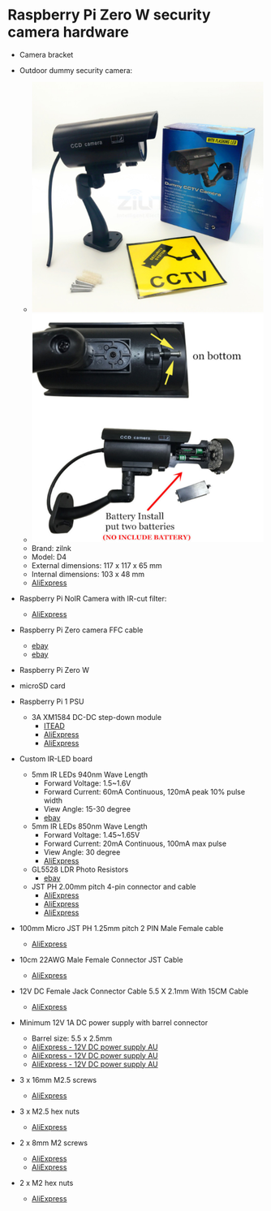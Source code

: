 # Raspberry Pi Zero W security camera hardware

* Camera bracket

* Outdoor dummy security camera:
  * ![dummy1](dummy1.png)
  * ![dummy2](dummy2.png)
  * Brand: zilnk
  * Model: D4
  * External dimensions: 117 x 117 x 65 mm
  * Internal dimensions: 103 x 48 mm
  * [AliExpress](https://www.aliexpress.com/item/Fake-Camera-Waterproof-Outdoor-Indoor-Security-Dummy-CCTV-Surveillance-Camera-Flashing-Rred-LED/32815686364.html)

* Raspberry Pi NoIR Camera with IR-cut filter:
  * [AliExpress](https://www.aliexpress.com/item/Raspberry-Pi-Camera-IR-CUT-night-vision-noir-module-board-5mp-1080p-take-the-best-picture/32739395193.html)

* Raspberry Pi Zero camera FFC cable
  * [ebay](http://www.ebay.com.au/itm/New-Ribbon-FFC-Cable-Lead-Connection-Wire-For-Raspberry-Pi-Zero-V1-3-Camera/182720702738)
  * [ebay](http://www.ebay.com.au/itm/New-Ribbon-FFC-Cable-Wire-Line-Polyimide-For-Raspberry-Pi-Zero-V1-3-Camera/282571229898)

* Raspberry Pi Zero W

* microSD card

* Raspberry Pi 1 PSU
  * 3A XM1584 DC-DC step-down module
    * [ITEAD](https://www.itead.cc/mini-dc-dc-buck-converter-step-down-power-module-output-0-8v-20v.html)
    * [AliExpress](https://www.aliexpress.com/item/Free-Shipping-5PCS-XM1584-Ultra-small-size-DC-DC-step-down-power-supply-module-3A-adjustable/32262690691.html)
    * [AliExpress](https://www.aliexpress.com/item/10pcs-lot-Ultra-Small-Size-DC-DC-Step-Down-Power-Supply-Module-3A-Adjustable-Step-Down/32478748937.html)

* Custom IR-LED board
  * 5mm IR LEDs 940nm Wave Length
    * Forward Voltage: 1.5~1.6V
    * Forward Current: 60mA Continuous, 120mA peak 10% pulse width
    * View Angle: 15-30 degree
    * [ebay](https://www.ebay.com.au/itm/100pcs-5mm-LED-Lights-Infrared-Emitters-IR-Emitting-Diodes-940nm-Wave-Length/201201649166)
  * 5mm IR LEDs 850nm Wave Length
    * Forward Voltage: 1.45~1.65V
    * Forward Current: 20mA Continuous, 100mA max pulse
    * View Angle: 30 degree
    * [AliExpress](https://www.aliexpress.com/item/100Pcs-5mm-IR-Led-850nm-Lamp-Transmitting-Tube-Emitting-Diode-Infrared-LED-Diode-ir-850nm-High/32373548361.html)
  * GL5528 LDR Photo Resistors
    * [ebay](http://www.ebay.com.au/itm/20PCS-Photoresistor-GL5528-LDR-Photo-Resistors-Light-Dependent-WS/222122787897)
  * JST PH 2.00mm pitch 4-pin connector and cable
    * [AliExpress](https://www.aliexpress.com/item/20-Sets-PH-2-0mm-JST-2-3-4-5-6-7-8-9-10-12P/32782287584.html)
    * [AliExpress](https://www.aliexpress.com/item/20-SETS-Mini-Micro-JST-2-0-PH-4-Pin-Connector-plug-with-Wires-Cables-300MM/32611300648.html)
    * [AliExpress](https://www.aliexpress.com/item/10sets-1-0mm-1-25mm-1-5mm-2-0-2-54mm-2-3-4-5-6/32733307616.html)

* 100mm Micro JST PH 1.25mm pitch 2 PIN Male Female cable
    * [AliExpress](https://www.aliexpress.com/item/20Pair-Micro-JST-PH-1-25-2-PIN-Male-Female-Plug-Connector-With-Wire-Cables-100mm/32835740657.html)

* 10cm 22AWG Male Female Connector JST Cable
    * [AliExpress](https://www.aliexpress.com/item/10-Pairs-100mm-10cm-Male-Female-Connector-JST-Plug-Cable-For-RC-BEC-Battery-Helicopter-DIY/32823944800.html)

* 12V DC Female Jack Connector Cable 5.5 X 2.1mm With 15CM Cable
    * [AliExpress](https://www.aliexpress.com/item/10pcs-12V-DC-Power-Plug-Female-Jack-Plug-Connector-Cable-5-5X2-1mm-With-Cord-Cable/32536715262.html)

* Minimum 12V 1A DC power supply with barrel connector
  * Barrel size: 5.5 x 2.5mm
  * [AliExpress - 12V DC power supply AU](https://www.aliexpress.com/item/Led-transformer-AC-110V-220V-to-12V-DC-EU-US-UK-AU-plug-Power-supply-12V/32702717419.html)
  * [AliExpress - 12V DC power supply AU](https://www.aliexpress.com/item/Power-Adapter-Supply-For-Led-Flexible-Tape-Light-AC110-220V-to-DC12V-1A-2A-3A-4A/32742445815.html)
  * [AliExpress - 12V DC power supply AU](https://www.aliexpress.com/item/LED-Driver-12V-1A-2A-3A-5A-6A-8A-10A-Power-Supply-AC-220V-to-12V/32821553829.html)

* 3 x 16mm M2.5 screws
  * [AliExpress](https://www.aliexpress.com/item/Cheap-Authentic-304-stainless-steel-Phillips-head-machine-screw-Phillips-pan-head-screws-M2-5-16/32368120946.html)

* 3 x M2.5 hex nuts
  * [AliExpress](https://www.aliexpress.com/item/Authentic-304-stainless-steel-hex-nuts-DIN934-hexagon-nut-M2-5/32359608962.html)

* 2 x 8mm M2 screws
  * [AliExpress](https://www.aliexpress.com/item/100PCS-Stainless-Steel-M2-x-8mm-Screw-Cross-Round-Head-Philips-Head-Screws-Hex-Socket-Button/32716321685.html)
  * [AliExpress](https://www.aliexpress.com/item/50x-Set-M2-Stainless-Steel-Screw-Thread-Diameter-304-8mm-2mm-Head-Shape-Cross-Screws-Round/32598285502.html)

* 2 x M2 hex nuts
  * [AliExpress](https://www.aliexpress.com/item/100pcs-din934-Stainless-Steel-304-M2-Hex-Nut/32763090222.html)
